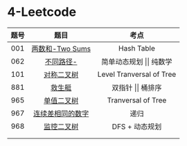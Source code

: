 # 4-Leetcode

| 题号 |         题目         |           考点           |
| :--: | :------------------: | :----------------------: |
| 001  | [两数和-Two Sums]()  |        Hash Table        |
| 062  |    [不同路径-]()     | 简单动态规划 \|\| 纯数学 |
| 101  |    [对称二叉树]()    | Level Tranversal of Tree |
| 881  |      [救生艇]()      |    双指针 \|\| 桶排序    |
| 965  |    [单值二叉树]()    |    Tranversal of Tree    |
| 967  | [连续差相同的数字]() |           递归           |
| 968  |    [监控二叉树]()    |      DFS + 动态规划      |
|      |         []()         |                          |
|      |         []()         |                          |


